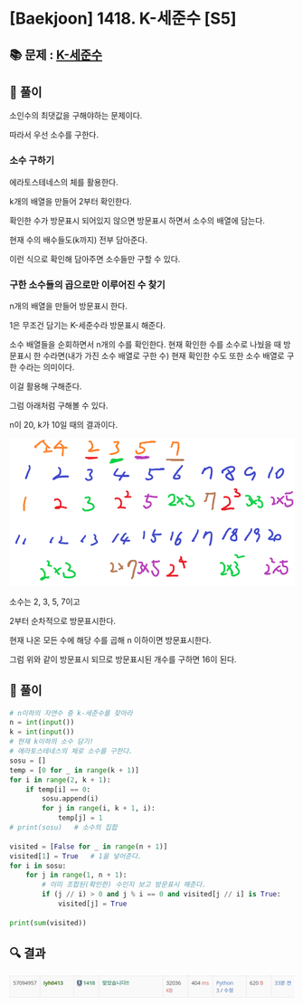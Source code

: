 # [Baekjoon] 1418. K-세준수 [S5]

## 📚 문제 : [K-세준수](https://www.acmicpc.net/problem/1418)

## 📖 풀이

소인수의 최댓값을 구해야하는 문제이다.

따라서 우선 소수를 구한다.

### 소수 구하기

에라토스테네스의 체를 활용한다.

k개의 배열을 만들어 2부터 확인한다.

확인한 수가 방문표시 되어있지 않으면 방문표시 하면서 소수의 배열에 담는다.

현재 수의 배수들도(k까지) 전부 담아준다.

이런 식으로 확인해 담아주면 소수들만 구할 수 있다.

### 구한 소수들의 곱으로만 이루어진 수 찾기

n개의 배열을 만들어 방문표시 한다.

1은 무조건 담기는 K-세준수라 방문표시 해준다.

소수 배열들을 순회하면서 n개의 수를 확인한다. 현재 확인한 수를 소수로 나눴을 때 방문표시 한 수라면(내가 가진 소수 배열로 구한 수) 현재 확인한 수도 또한 소수 배열로 구한 수라는 의미이다.

이걸 활용해 구해준다.

그럼 아래처럼 구해볼 수 있다.

n이 20, k가 10일 때의 결과이다.

![image-20230308232240878](README.assets/image-20230308232240878.png)

소수는 2, 3, 5, 7이고

2부터 순차적으로 방문표시한다.

현재 나온 모든 수에 해당 수를 곱해 n 이하이면 방문표시한다.

그럼 위와 같이 방문표시 되므로 방문표시된 개수를 구하면 16이 된다.

## 📒 풀이

```python
# n이하의 자연수 중 k-세준수를 찾아라
n = int(input())
k = int(input())
# 현재 k이하의 소수 담기!
# 에라토스테네스의 체로 소수를 구한다.
sosu = []
temp = [0 for _ in range(k + 1)]
for i in range(2, k + 1):
    if temp[i] == 0:
        sosu.append(i)
        for j in range(i, k + 1, i):
            temp[j] = 1
# print(sosu)   # 소수의 집합

visited = [False for _ in range(n + 1)]
visited[1] = True   # 1을 넣어준다.
for i in sosu:
    for j in range(1, n + 1):
        # 이미 조합된(확인한) 수인지 보고 방문표시 해준다.
        if (j // i) > 0 and j % i == 0 and visited[j // i] is True:
            visited[j] = True

print(sum(visited))
```

## 🔍 결과

![image-20230308233049182](README.assets/image-20230308233049182.png)